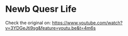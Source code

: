 # Newb Quesr Life

Check the original on:
https://www.youtube.com/watch?v=3YDGeJti9sg&feature=youtu.be&t=4m6s
